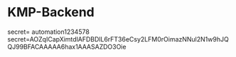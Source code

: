 # KMP-Backend

secret= automation1234578
secret=AOZqICapXimtdlAFDBDlL6rFT36eCsy2LFM0rOimazNNul2N1w9hJQQJ99BFACAAAAA6hax1AAASAZDO3Oie
